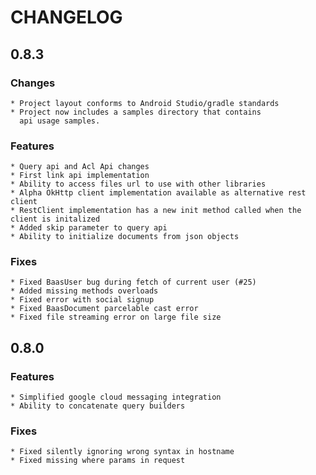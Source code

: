 # CHANGELOG

## 0.8.3

### Changes
    * Project layout conforms to Android Studio/gradle standards
    * Project now includes a samples directory that contains
      api usage samples.

### Features
    * Query api and Acl Api changes
    * First link api implementation
    * Ability to access files url to use with other libraries
    * Alpha OkHttp client implementation available as alternative rest client
    * RestClient implementation has a new init method called when the client is initalized
    * Added skip parameter to query api
    * Ability to initialize documents from json objects

### Fixes
    * Fixed BaasUser bug during fetch of current user (#25)
    * Added missing methods overloads
    * Fixed error with social signup
    * Fixed BaasDocument parcelable cast error
    * Fixed file streaming error on large file size

## 0.8.0

### Features
    * Simplified google cloud messaging integration
    * Ability to concatenate query builders

### Fixes
    * Fixed silently ignoring wrong syntax in hostname
    * Fixed missing where params in request